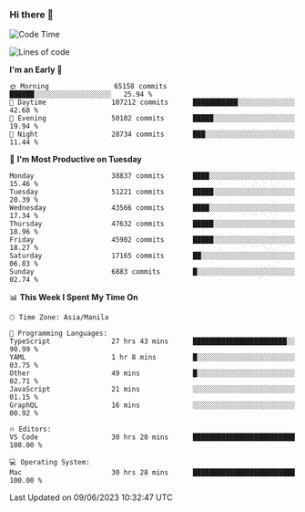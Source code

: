 ### Hi there 👋

<!--START_SECTION:waka-->
![Code Time](http://img.shields.io/badge/Code%20Time-4%2C056%20hrs%206%20mins-blue)

![Lines of code](https://img.shields.io/badge/From%20Hello%20World%20I%27ve%20Written-101.5%20million%20lines%20of%20code-blue)

**I'm an Early 🐤** 

```text
🌞 Morning                65158 commits       ██████░░░░░░░░░░░░░░░░░░░   25.94 % 
🌆 Daytime                107212 commits      ███████████░░░░░░░░░░░░░░   42.68 % 
🌃 Evening                50102 commits       █████░░░░░░░░░░░░░░░░░░░░   19.94 % 
🌙 Night                  28734 commits       ███░░░░░░░░░░░░░░░░░░░░░░   11.44 % 
```
📅 **I'm Most Productive on Tuesday** 

```text
Monday                   38837 commits       ████░░░░░░░░░░░░░░░░░░░░░   15.46 % 
Tuesday                  51221 commits       █████░░░░░░░░░░░░░░░░░░░░   20.39 % 
Wednesday                43566 commits       ████░░░░░░░░░░░░░░░░░░░░░   17.34 % 
Thursday                 47632 commits       █████░░░░░░░░░░░░░░░░░░░░   18.96 % 
Friday                   45902 commits       █████░░░░░░░░░░░░░░░░░░░░   18.27 % 
Saturday                 17165 commits       ██░░░░░░░░░░░░░░░░░░░░░░░   06.83 % 
Sunday                   6883 commits        █░░░░░░░░░░░░░░░░░░░░░░░░   02.74 % 
```


📊 **This Week I Spent My Time On** 

```text
🕑︎ Time Zone: Asia/Manila

💬 Programming Languages: 
TypeScript               27 hrs 43 mins      ███████████████████████░░   90.99 % 
YAML                     1 hr 8 mins         █░░░░░░░░░░░░░░░░░░░░░░░░   03.75 % 
Other                    49 mins             █░░░░░░░░░░░░░░░░░░░░░░░░   02.71 % 
JavaScript               21 mins             ░░░░░░░░░░░░░░░░░░░░░░░░░   01.15 % 
GraphQL                  16 mins             ░░░░░░░░░░░░░░░░░░░░░░░░░   00.92 % 

🔥 Editors: 
VS Code                  30 hrs 28 mins      █████████████████████████   100.00 % 

💻 Operating System: 
Mac                      30 hrs 28 mins      █████████████████████████   100.00 % 
```


 Last Updated on 09/06/2023 10:32:47 UTC
<!--END_SECTION:waka-->


<!--
**rad182/rad182** is a ✨ _special_ ✨ repository because its `README.md` (this file) appears on your GitHub profile.

Here are some ideas to get you started:

- 🔭 I’m currently working on ...
- 🌱 I’m currently learning ...
- 👯 I’m looking to collaborate on ...
- 🤔 I’m looking for help with ...
- 💬 Ask me about ...
- 📫 How to reach me: ...
- 😄 Pronouns: ...
- ⚡ Fun fact: ...
-->
